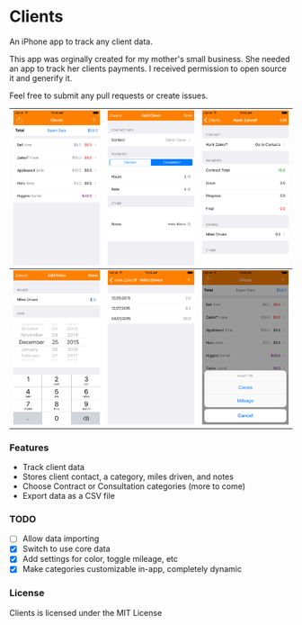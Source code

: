 # Clients

An iPhone app to track any client data.

This app was orginally created for my mother's small business. She needed an app to track her clients payments. I received permission to open source it and generify it. 

Feel free to submit any pull requests or create issues.


![Main Screen](https://raw.githubusercontent.com/hawkfalcon/Clients/master/Screenshots/Main%20Screen.png) | ![Add Clients](https://raw.githubusercontent.com/hawkfalcon/Clients/master/Screenshots/Add%20Client.png) | ![Client Info](https://raw.githubusercontent.com/hawkfalcon/Clients/master/Screenshots/Client%20Info.png)
------------ | ------------- | -------------
![Add Mileage](https://raw.githubusercontent.com/hawkfalcon/Clients/master/Screenshots/Add%20Mileage.png) | ![View Mileage](https://raw.githubusercontent.com/hawkfalcon/Clients/master/Screenshots/View%20Mileage.png) | ![Export Data](https://raw.githubusercontent.com/hawkfalcon/Clients/master/Screenshots/Export%20Data.png)


### Features

* Track client data
* Stores client contact, a category, miles driven, and notes
* Choose Contract or Consultation categories (more to come)
* Export data as a CSV file

### TODO

- [ ] Allow data importing 
- [x] Switch to use core data
- [x] Add settings for color, toggle mileage, etc
- [x] Make categories customizable in-app, completely dynamic

### License

Clients is licensed under the MIT License
